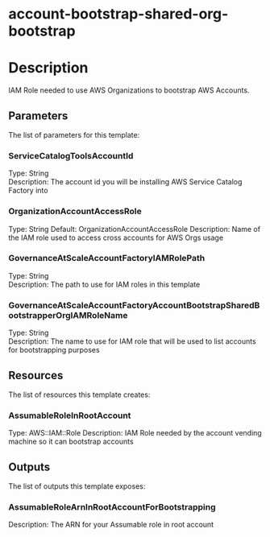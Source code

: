 # account-bootstrap-shared-org-bootstrap
# Description
IAM Role needed to use AWS Organizations to bootstrap AWS Accounts.
 


## Parameters
The list of parameters for this template:

### ServiceCatalogToolsAccountId 
Type: String  
Description: The account id you will be installing AWS Service Catalog Factory into 
### OrganizationAccountAccessRole 
Type: String 
Default: OrganizationAccountAccessRole 
Description: Name of the IAM role used to access cross accounts for AWS Orgs usage 
### GovernanceAtScaleAccountFactoryIAMRolePath 
Type: String  
Description: The path to use for IAM roles in this template 
### GovernanceAtScaleAccountFactoryAccountBootstrapSharedBootstrapperOrgIAMRoleName 
Type: String  
Description: The name to use for IAM role that will be used to list accounts for bootstrapping purposes 

## Resources
The list of resources this template creates:

### AssumableRoleInRootAccount 
Type: AWS::IAM::Role 
Description: IAM Role needed by the account vending machine so it can bootstrap accounts
 

## Outputs
The list of outputs this template exposes:

### AssumableRoleArnInRootAccountForBootstrapping 
Description: The ARN for your Assumable role in root account  

